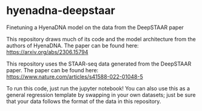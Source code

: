 # hyenadna-deepstaar
Finetuning a HyenaDNA model on the data from the DeepSTAAR paper

This repository draws much of its code and the model architecture from the authors of HyenaDNA. The paper can be found here: https://arxiv.org/abs/2306.15794

This repository uses the STAAR-seq data generated from the DeepSTAAR paper. The paper can be found here: https://www.nature.com/articles/s41588-022-01048-5

To run this code, just run the jupyter notebook! You can also use this as a general regression template by swapping in your own datasets; just be sure that your data follows the format of the data in this repository. 
